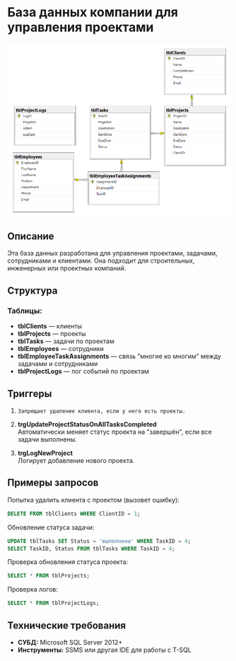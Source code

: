 
# База данных компании для управления проектами


![Diagram](https://github.com/Crolour/bdcompanyLite/blob/master/{7B950A9E-C32E-40EE-A182-4681420AFD3C}.png)


## Описание
Эта база данных разработана для управления проектами, задачами, сотрудниками и клиентами. Она подходит для строительных, инженерных или проектных компаний.

## Структура

### Таблицы:
- **tblClients** — клиенты
- **tblProjects** — проекты
- **tblTasks** — задачи по проектам
- **tblEmployees** — сотрудники
- **tblEmployeeTaskAssignments** — связь "многие ко многим" между задачами и сотрудниками
- **tblProjectLogs** — лог событий по проектам

## Триггеры

1. ```**trgPreventClientDeleteIfProjectsExist**  
   Запрещает удаление клиента, если у него есть проекты.

2. **trgUpdateProjectStatusOnAllTasksCompleted**  
   Автоматически меняет статус проекта на "завершён", если все задачи выполнены.

3. **trgLogNewProject**  
   Логирует добавление нового проекта.

## Примеры запросов

Попытка удалить клиента с проектом (вызовет ошибку):
```sql
DELETE FROM tblClients WHERE ClientID = 1;
```

Обновление статуса задачи:
```sql
UPDATE tblTasks SET Status = 'выполнена' WHERE TaskID = 4;
SELECT TaskID, Status FROM tblTasks WHERE TaskID = 4;
```

Проверка обновления статуса проекта:
```sql
SELECT * FROM tblProjects;
```

Проверка логов:
```sql
SELECT * FROM tblProjectLogs;
```

## Технические требования
- **СУБД:** Microsoft SQL Server 2012+
- **Инструменты:** SSMS или другая IDE для работы с T-SQL

